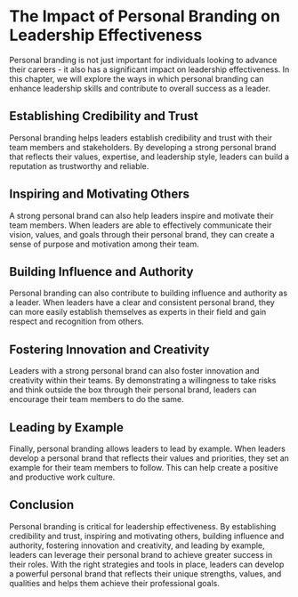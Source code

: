 The Impact of Personal Branding on Leadership Effectiveness
========================================================================================================

Personal branding is not just important for individuals looking to advance their careers - it also has a significant impact on leadership effectiveness. In this chapter, we will explore the ways in which personal branding can enhance leadership skills and contribute to overall success as a leader.

Establishing Credibility and Trust
----------------------------------

Personal branding helps leaders establish credibility and trust with their team members and stakeholders. By developing a strong personal brand that reflects their values, expertise, and leadership style, leaders can build a reputation as trustworthy and reliable.

Inspiring and Motivating Others
-------------------------------

A strong personal brand can also help leaders inspire and motivate their team members. When leaders are able to effectively communicate their vision, values, and goals through their personal brand, they can create a sense of purpose and motivation among their team.

Building Influence and Authority
--------------------------------

Personal branding can also contribute to building influence and authority as a leader. When leaders have a clear and consistent personal brand, they can more easily establish themselves as experts in their field and gain respect and recognition from others.

Fostering Innovation and Creativity
-----------------------------------

Leaders with a strong personal brand can also foster innovation and creativity within their teams. By demonstrating a willingness to take risks and think outside the box through their personal brand, leaders can encourage their team members to do the same.

Leading by Example
------------------

Finally, personal branding allows leaders to lead by example. When leaders develop a personal brand that reflects their values and priorities, they set an example for their team members to follow. This can help create a positive and productive work culture.

Conclusion
----------

Personal branding is critical for leadership effectiveness. By establishing credibility and trust, inspiring and motivating others, building influence and authority, fostering innovation and creativity, and leading by example, leaders can leverage their personal brand to achieve greater success in their roles. With the right strategies and tools in place, leaders can develop a powerful personal brand that reflects their unique strengths, values, and qualities and helps them achieve their professional goals.
